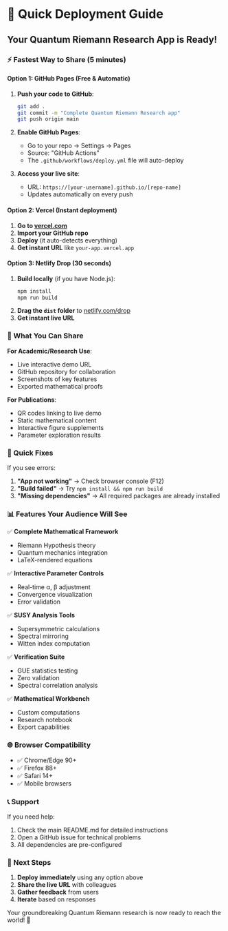 # 🚀 Quick Deployment Guide

## Your Quantum Riemann Research App is Ready!

### ⚡ Fastest Way to Share (5 minutes)

#### Option 1: GitHub Pages (Free & Automatic)
1. **Push your code to GitHub**:
   ```bash
   git add .
   git commit -m "Complete Quantum Riemann Research app"
   git push origin main
   ```

2. **Enable GitHub Pages**:
   - Go to your repo → Settings → Pages
   - Source: "GitHub Actions"
   - The `.github/workflows/deploy.yml` file will auto-deploy

3. **Access your live site**:
   - URL: `https://[your-username].github.io/[repo-name]`
   - Updates automatically on every push

#### Option 2: Vercel (Instant deployment)
1. **Go to [vercel.com](https://vercel.com)**
2. **Import your GitHub repo**
3. **Deploy** (it auto-detects everything)
4. **Get instant URL** like `your-app.vercel.app`

#### Option 3: Netlify Drop (30 seconds)
1. **Build locally** (if you have Node.js):
   ```bash
   npm install
   npm run build
   ```
2. **Drag the `dist` folder** to [netlify.com/drop](https://netlify.com/drop)
3. **Get instant live URL**

### 📱 What You Can Share

**For Academic/Research Use**:
- Live interactive demo URL
- GitHub repository for collaboration
- Screenshots of key features
- Exported mathematical proofs

**For Publications**:
- QR codes linking to live demo
- Static mathematical content
- Interactive figure supplements
- Parameter exploration results

### 🔧 Quick Fixes

If you see errors:
1. **"App not working"** → Check browser console (F12)
2. **"Build failed"** → Try `npm install && npm run build`
3. **"Missing dependencies"** → All required packages are already installed

### 📊 Features Your Audience Will See

✅ **Complete Mathematical Framework**
- Riemann Hypothesis theory
- Quantum mechanics integration
- LaTeX-rendered equations

✅ **Interactive Parameter Controls**
- Real-time α, β adjustment
- Convergence visualization
- Error validation

✅ **SUSY Analysis Tools**
- Supersymmetric calculations
- Spectral mirroring
- Witten index computation

✅ **Verification Suite**
- GUE statistics testing
- Zero validation
- Spectral correlation analysis

✅ **Mathematical Workbench**
- Custom computations
- Research notebook
- Export capabilities

### 🌐 Browser Compatibility
- ✅ Chrome/Edge 90+
- ✅ Firefox 88+
- ✅ Safari 14+
- ✅ Mobile browsers

### 📞 Support

If you need help:
1. Check the main README.md for detailed instructions
2. Open a GitHub issue for technical problems
3. All dependencies are pre-configured

### 🎯 Next Steps

1. **Deploy immediately** using any option above
2. **Share the live URL** with colleagues
3. **Gather feedback** from users
4. **Iterate** based on responses

Your groundbreaking Quantum Riemann research is now ready to reach the world! 🌟